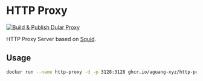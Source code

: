 # HTTP Proxy

[![Build & Publish Dular Proxy](https://github.com/aguang-xyz/http-proxy/actions/workflows/publish.yml/badge.svg)](https://github.com/aguang-xyz/http-proxy/actions/workflows/publish.yml)

HTTP Proxy Server based on [Squid](https://ubuntu.com/server/docs/proxy-servers-squid).

## Usage

```bash
docker run --name http-proxy -d -p 3128:3128 ghcr.io/aguang-xyz/http-proxy:v1.0.0
```

